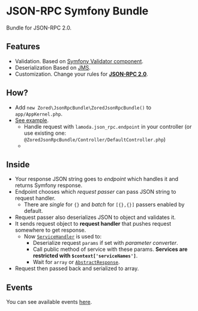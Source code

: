 # JSON-RPC Symfony Bundle
Bundle for JSON-RPC 2.0.

## Features
- Validation. Based on [Symfony Validator component](https://github.com/symfony/validator).
- Deserialization Based on [JMS](https://github.com/schmittjoh/serializer).
- Customization. Change your rules for **[JSON-RPC 2.0](http://json-rpc.org/wiki/specification)**.

## How?
- Add `new Zored\JsonRpcBundle\ZoredJsonRpcBundle()` to `app/AppKernel.php`.
- [See example](example/YourBundle).
    - Handle request with `lamoda.json_rpc.endpoint` in your controller (or use existing one: `@ZoredJsonRpcBundle/Controller/DefaultController.php`) 
    - 
    
## Inside
- Your response JSON string goes to *endpoint* which handles it and returns Symfony response.
- Endpoint chooses which *request passer* can pass JSON string to request handler.
    - There are *single* for `{}` and *batch* for `[{},{}]` passers enabled by default. 
- Request passer also deserializes JSON to object and validates it.
- It sends request object to **request handler** that pushes request somewhere to get response.
    - Now [`ServiceHandler`](Zored/JsonRpcBundle/Request/Handler/ServiceHandler.php) is used to:
        - Deserialize request `params` if set with *parameter converter*.
        - Call public method of service with these params. **Services are restricted with `$context['serviceNames']`**.
        - Wait for `array` or [`AbstractResponse`](Zored/JsonRpcBundle/Response/Entity/AbstractResponse.php).
- Request then passed back and serialized to array.

## Events 
You can see available events [here](Zored/JsonRpcBundle/Event/EventNameInterface.php).